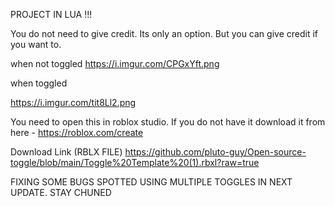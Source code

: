 PROJECT IN LUA !!!

You do not need to give credit. Its only an option. But you can give credit if you want to.

 

when not toggled
<img>https://i.imgur.com/CPGxYft.png</img>


 

when toggled

<img>https://i.imgur.com/tit8Ll2.png</img>

 

You need to open this in roblox studio. If you do not have it download it from here - https://roblox.com/create

 

Download Link (RBLX FILE)
https://github.com/pluto-guy/Open-source-toggle/blob/main/Toggle%20Template%20(1).rbxl?raw=true

 

 

FIXING SOME BUGS SPOTTED USING MULTIPLE TOGGLES IN NEXT UPDATE. STAY CHUNED
